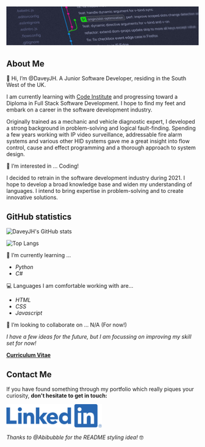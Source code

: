 # ![A forked workflow](./banner.jpg)

## About Me

👋 Hi, I’m @DaveyJH. A Junior Software Developer, residing in the South West of
the UK.

I am currently learning with [Code Institute](https://www.codeinstitute.net) and
progressing toward a Diploma in Full Stack Software Development. I hope to find
my feet and embark on a career in the software development industry.

Originally trained as a mechanic and vehicle diagnostic expert, I developed a
strong background in problem-solving and logical fault-finding. Spending a few
years working with IP video surveillance, addressable fire alarm systems and
various other HID systems gave me a great insight into flow control, cause and
effect programming and a thorough approach to system design.

👀 I’m interested in ... Coding!

I decided to retrain in the software development industry during 2021. I hope to
develop a broad knowledge base and widen my understanding of languages. I intend
to bring expertise in problem-solving and to create innovative solutions.

## GitHub statistics

![DaveyJH's GitHub stats](https://github-readme-stats.vercel.app/api?username=DaveyJH&show_icons=true&theme=radical)

![Top Langs](https://github-readme-stats.vercel.app/api/top-langs/?username=DaveyJH&layout=compact&theme=radical)

🌱 I’m currently learning ...

- *Python*
- *C#*

:computer: Languages I am comfortable working with are...
  
- *HTML*
- *CSS*
- *Javascript*

💞️ I’m looking to collaborate on ... N/A (For now!)

*I have a few ideas for the future, but I am focussing on improving my skill set
for now!*

**[Curriculum Vitae](./cv.pdf)**

## Contact Me

If you have found something through my portfolio which really piques
your curiosity, **don't hesitate to get in touch:**

[<img src="./linked-in.png" width="250">](https://www.linkedin.com/in/davejhorrocks/)

*Thanks to @Abibubble for the README styling idea!* :nerd_face:
